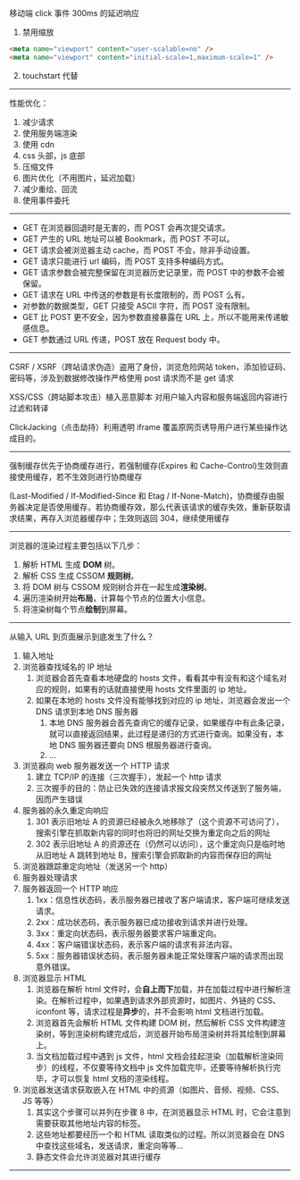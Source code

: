 移动端 click 事件 300ms 的延迟响应

1. 禁用缩放

```html
<meta name="viewport" content="user-scalable=no" />
<meta name="viewport" content="initial-scale=1,maximum-scale=1" />
```

2. touchstart 代替

---

性能优化：

1. 减少请求
2. 使用服务端渲染
3. 使用 cdn
4. css 头部，js 底部
5. 压缩文件
6. 图片优化（不用图片，延迟加载）
7. 减少重绘、回流
8. 使用事件委托

---

- GET 在浏览器回退时是无害的，而 POST 会再次提交请求。
- GET 产生的 URL 地址可以被 Bookmark，而 POST 不可以。
- GET 请求会被浏览器主动 cache，而 POST 不会，除非手动设置。
- GET 请求只能进行 url 编码，而 POST 支持多种编码方式。
- GET 请求参数会被完整保留在浏览器历史记录里，而 POST 中的参数不会被保留。
- GET 请求在 URL 中传送的参数是有长度限制的，而 POST 么有。
- 对参数的数据类型，GET 只接受 ASCII 字符，而 POST 没有限制。
- GET 比 POST 更不安全，因为参数直接暴露在 URL 上，所以不能用来传递敏感信息。
- GET 参数通过 URL 传递，POST 放在 Request body 中。

---

CSRF / XSRF（跨站请求伪造）盗用了身份，浏览危险网站
token，添加验证码、密码等，涉及到数据修改操作严格使用 post 请求而不是 get 请求

XSS/CSS（跨站脚本攻击）植入恶意脚本
对用户输入内容和服务端返回内容进行过滤和转译

ClickJacking（点击劫持）利用透明 iframe 覆盖原网页诱导用户进行某些操作达成目的。

---

强制缓存优先于协商缓存进行，若强制缓存(Expires 和 Cache-Control)生效则直接使用缓存，若不生效则进行协商缓存

(Last-Modified / If-Modified-Since 和 Etag / If-None-Match)，协商缓存由服务器决定是否使用缓存，若协商缓存效，那么代表该请求的缓存失效，重新获取请求结果，再存入浏览器缓存中；生效则返回 304，继续使用缓存

---

浏览器的渲染过程主要包括以下几步：

1. 解析 HTML 生成 **DOM** 树。
2. 解析 CSS 生成 CSSOM **规则树**。
3. 将 DOM 树与 CSSOM 规则树合并在一起生成**渲染树**。
4. 遍历渲染树开始**布局**，计算每个节点的位置大小信息。
5. 将渲染树每个节点**绘制**到屏幕。

---

从输入 URL 到页面展示到底发生了什么？

1. 输入地址
2. 浏览器查找域名的 IP 地址
   1. 浏览器会首先查看本地硬盘的 hosts 文件，看看其中有没有和这个域名对应的规则，如果有的话就直接使用 hosts 文件里面的 ip 地址。
   2. 如果在本地的 hosts 文件没有能够找到对应的 ip 地址，浏览器会发出一个 DNS 请求到本地 DNS 服务器
      1. 本地 DNS 服务器会首先查询它的缓存记录，如果缓存中有此条记录，就可以直接返回结果，此过程是递归的方式进行查询。如果没有，本地 DNS 服务器还要向 DNS 根服务器进行查询。
      2. ...
3. 浏览器向 web 服务器发送一个 HTTP 请求
   1. 建立 TCP/IP 的连接（三次握手），发起一个 http 请求
   2. 三次握手的目的：防止已失效的连接请求报文段突然又传送到了服务端，因而产生错误
4. 服务器的永久重定向响应
   1. 301 表示旧地址 A 的资源已经被永久地移除了（这个资源不可访问了），搜索引擎在抓取新内容的同时也将旧的网址交换为重定向之后的网址
   2. 302 表示旧地址 A 的资源还在（仍然可以访问），这个重定向只是临时地从旧地址 A 跳转到地址 B，搜索引擎会抓取新的内容而保存旧的网址
5. 浏览器跟踪重定向地址（发送另一个 http）
6. 服务器处理请求
7. 服务器返回一个 HTTP 响应
   1. 1xx：信息性状态码，表示服务器已接收了客户端请求，客户端可继续发送请求。
   2. 2xx：成功状态码，表示服务器已成功接收到请求并进行处理。
   3. 3xx：重定向状态码，表示服务器要求客户端重定向。
   4. 4xx：客户端错误状态码，表示客户端的请求有非法内容。
   5. 5xx：服务器错误状态码，表示服务器未能正常处理客户端的请求而出现意外错误。
8. 浏览器显示 HTML
   1. 浏览器在解析 html 文件时，会**自上而下**加载，并在加载过程中进行解析渲染。在解析过程中，如果遇到请求外部资源时，如图片、外链的 CSS、iconfont 等，请求过程是**异步**的，并不会影响 html 文档进行加载。
   2. 浏览器首先会解析 HTML 文件构建 DOM 树，然后解析 CSS 文件构建渲染树，等到渲染树构建完成后，浏览器开始布局渲染树并将其绘制到屏幕上。
   3. 当文档加载过程中遇到 js 文件，html 文档会挂起渲染（加载解析渲染同步）的线程，不仅要等待文档中 js 文件加载完毕，还要等待解析执行完毕，才可以恢复 html 文档的渲染线程。
9. 浏览器发送请求获取嵌入在 HTML 中的资源（如图片、音频、视频、CSS、JS 等等）
   1. 其实这个步骤可以并列在步骤 8 中，在浏览器显示 HTML 时，它会注意到需要获取其他地址内容的标签。
   2. 这些地址都要经历一个和 HTML 读取类似的过程。所以浏览器会在 DNS 中查找这些域名，发送请求，重定向等等…
   3. 静态文件会允许浏览器对其进行缓存

---
